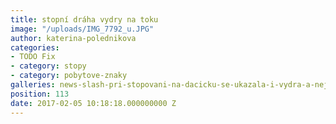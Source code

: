 ```yaml
---
title: stopní dráha vydry na toku
image: "/uploads/IMG_7792_u.JPG"
author: katerina-polednikova
categories:
- TODO Fix
- category: stopy
- category: pobytove-znaky
galleries: news-slash-pri-stopovani-na-dacicku-se-ukazala-i-vydra-a-nejen-tam
position: 113
date: 2017-02-05 10:18:18.000000000 Z
---
```

